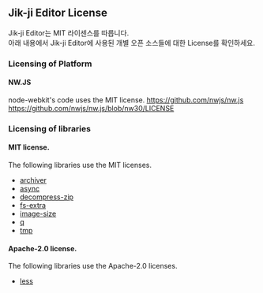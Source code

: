 ## Jik-ji Editor License

Jik-ji Editor는 MIT 라이센스를 따릅니다.<br>
아래 내용에서 Jik-ji Editor에 사용된 개별 오픈 소스들에 대한 License를 확인하세요.

### Licensing of Platform
#### NW.JS
node-webkit's code uses the MIT license.
https://github.com/nwjs/nw.js
https://github.com/nwjs/nw.js/blob/nw30/LICENSE

### Licensing of libraries
#### MIT license.
The following libraries use the MIT licenses.
- [archiver](https://www.npmjs.com/package/archiver) 
- [async](https://www.npmjs.com/package/async)
- [decompress-zip](https://www.npmjs.com/package/decompress-zip)
- [fs-extra](https://www.npmjs.com/package/fs-extra)
- [image-size](https://www.npmjs.com/package/image-size)
- [q](https://www.npmjs.com/package/q)
- [tmp](https://www.npmjs.com/package/tmp)

#### Apache-2.0 license.
The following libraries use the Apache-2.0 licenses.
- [less](https://www.npmjs.com/package/less)





















